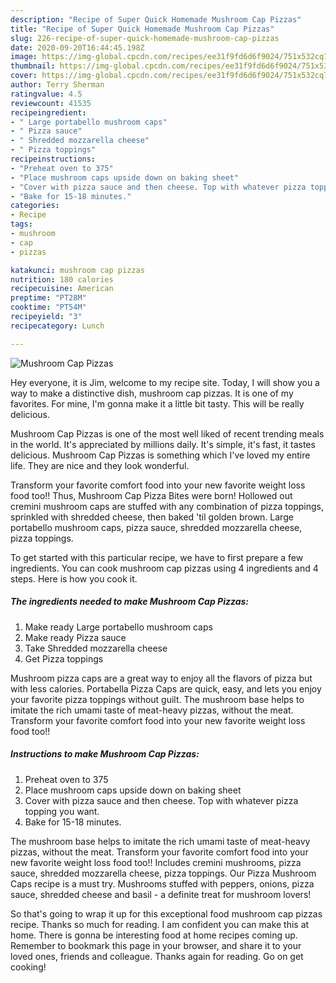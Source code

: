 ```yaml
---
description: "Recipe of Super Quick Homemade Mushroom Cap Pizzas"
title: "Recipe of Super Quick Homemade Mushroom Cap Pizzas"
slug: 226-recipe-of-super-quick-homemade-mushroom-cap-pizzas
date: 2020-09-20T16:44:45.198Z
image: https://img-global.cpcdn.com/recipes/ee31f9fd6d6f9024/751x532cq70/mushroom-cap-pizzas-recipe-main-photo.jpg
thumbnail: https://img-global.cpcdn.com/recipes/ee31f9fd6d6f9024/751x532cq70/mushroom-cap-pizzas-recipe-main-photo.jpg
cover: https://img-global.cpcdn.com/recipes/ee31f9fd6d6f9024/751x532cq70/mushroom-cap-pizzas-recipe-main-photo.jpg
author: Terry Sherman
ratingvalue: 4.5
reviewcount: 41535
recipeingredient:
- " Large portabello mushroom caps"
- " Pizza sauce"
- " Shredded mozzarella cheese"
- " Pizza toppings"
recipeinstructions:
- "Preheat oven to 375"
- "Place mushroom caps upside down on baking sheet"
- "Cover with pizza sauce and then cheese. Top with whatever pizza topping you want."
- "Bake for 15-18 minutes."
categories:
- Recipe
tags:
- mushroom
- cap
- pizzas

katakunci: mushroom cap pizzas 
nutrition: 180 calories
recipecuisine: American
preptime: "PT28M"
cooktime: "PT54M"
recipeyield: "3"
recipecategory: Lunch

---
```



![Mushroom Cap Pizzas](https://img-global.cpcdn.com/recipes/ee31f9fd6d6f9024/751x532cq70/mushroom-cap-pizzas-recipe-main-photo.jpg)

Hey everyone, it is Jim, welcome to my recipe site. Today, I will show you a way to make a distinctive dish, mushroom cap pizzas. It is one of my favorites. For mine, I'm gonna make it a little bit tasty. This will be really delicious.

Mushroom Cap Pizzas is one of the most well liked of recent trending meals in the world. It's appreciated by millions daily. It's simple, it's fast, it tastes delicious. Mushroom Cap Pizzas is something which I've loved my entire life. They are nice and they look wonderful.

Transform your favorite comfort food into your new favorite weight loss food too!! Thus, Mushroom Cap Pizza Bites were born! Hollowed out cremini mushroom caps are stuffed with any combination of pizza toppings, sprinkled with shredded cheese, then baked &#39;til golden brown. Large portabello mushroom caps, pizza sauce, shredded mozzarella cheese, pizza toppings.


To get started with this particular recipe, we have to first prepare a few ingredients. You can cook mushroom cap pizzas using 4 ingredients and 4 steps. Here is how you cook it.

<!--inarticleads1-->

##### The ingredients needed to make Mushroom Cap Pizzas:

1. Make ready  Large portabello mushroom caps
1. Make ready  Pizza sauce
1. Take  Shredded mozzarella cheese
1. Get  Pizza toppings


Mushroom pizza caps are a great way to enjoy all the flavors of pizza but with less calories. Portabella Pizza Caps are quick, easy, and lets you enjoy your favorite pizza toppings without guilt. The mushroom base helps to imitate the rich umami taste of meat-heavy pizzas, without the meat. Transform your favorite comfort food into your new favorite weight loss food too!! 

<!--inarticleads2-->

##### Instructions to make Mushroom Cap Pizzas:

1. Preheat oven to 375
1. Place mushroom caps upside down on baking sheet
1. Cover with pizza sauce and then cheese. Top with whatever pizza topping you want.
1. Bake for 15-18 minutes.


The mushroom base helps to imitate the rich umami taste of meat-heavy pizzas, without the meat. Transform your favorite comfort food into your new favorite weight loss food too!! Includes cremini mushrooms, pizza sauce, shredded mozzarella cheese, pizza toppings. Our Pizza Mushroom Caps recipe is a must try. Mushrooms stuffed with peppers, onions, pizza sauce, shredded cheese and basil - a definite treat for mushroom lovers! 

So that's going to wrap it up for this exceptional food mushroom cap pizzas recipe. Thanks so much for reading. I am confident you can make this at home. There is gonna be interesting food at home recipes coming up. Remember to bookmark this page in your browser, and share it to your loved ones, friends and colleague. Thanks again for reading. Go on get cooking!
